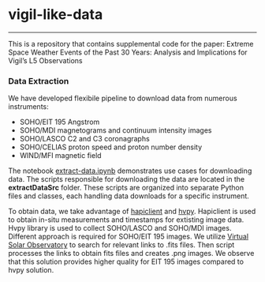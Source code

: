 # vigil-like-data
---
This is a repository that contains supplemental code for the paper: Extreme Space Weather Events of the Past 30 Years: Analysis and Implications for Vigil’s L5 Observations

### Data Extraction

We have developed flexibile pipeline to download data from numerous instruments:   
- SOHO/EIT 195 Angstrom  
- SOHO/MDI magnetograms and continuum intensity images  
- SOHO/LASCO C2 and C3 coronagraphs
- SOHO/CELIAS proton speed and proton number density  
- WIND/MFI magnetic field   
    
       
The notebook [extract-data.ipynb](extract-data.ipynb) demonstrates use cases for downloading data. The scripts responsible for downloading the data are located in the **extractDataSrc** folder. These scripts are organized into separate Python files and classes, each handling data downloads for a specific instrument. 
    
To obtain data, we take advantage of [hapiclient](https://pypi.org/project/hapiclient/) and [hvpy](https://pypi.org/project/hvpy/). Hapiclient is used to obtain in-situ measurements and timestamps for extisting image data. Hvpy library is used to collect SOHO/LASCO and SOHO/MDI images. Different approach is required for SOHO/EIT 195 images. We utilize [Virtual Solar Observatory](https://sdac.virtualsolar.org/cgi/search) to search for relevant links to .fits files. Then script processes the links to obtain fits files and creates .png images. We observe that this solution provides higher quality for EIT 195 images compared to hvpy solution.   


